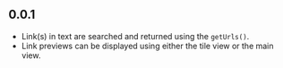 ## 0.0.1

* Link(s) in text are searched and returned using the `getUrls()`.
* Link previews can be displayed using either the tile view or the main view. 
